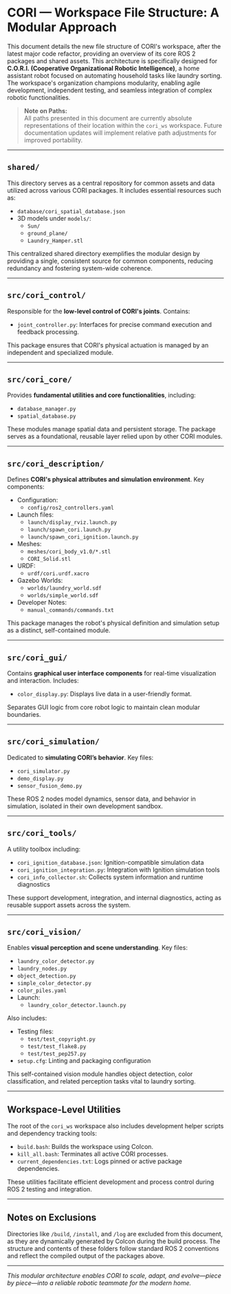 # CORI — Workspace File Structure: A Modular Approach

This document details the new file structure of CORI's workspace, after the latest major code refactor, providing an overview of its core ROS 2 packages and shared assets. This architecture is specifically designed for **C.O.R.I. (Cooperative Organizational Robotic Intelligence)**, a home assistant robot focused on automating household tasks like laundry sorting. The workspace's organization champions modularity, enabling agile development, independent testing, and seamless integration of complex robotic functionalities.

> **Note on Paths:**  
> All paths presented in this document are currently absolute representations of their location within the `cori_ws` workspace. Future documentation updates will implement relative path adjustments for improved portability.

---

## `shared/`

This directory serves as a central repository for common assets and data utilized across various CORI packages. It includes essential resources such as:

- `database/cori_spatial_database.json`
- 3D models under `models/`:
  - `Sun/`
  - `ground_plane/`
  - `Laundry_Hamper.stl`

This centralized shared directory exemplifies the modular design by providing a single, consistent source for common components, reducing redundancy and fostering system-wide coherence.

---

## `src/cori_control/`

Responsible for the **low-level control of CORI's joints**. Contains:

- `joint_controller.py`: Interfaces for precise command execution and feedback processing.

This package ensures that CORI's physical actuation is managed by an independent and specialized module.

---

## `src/cori_core/`

Provides **fundamental utilities and core functionalities**, including:

- `database_manager.py`
- `spatial_database.py`

These modules manage spatial data and persistent storage. The package serves as a foundational, reusable layer relied upon by other CORI modules.

---

## `src/cori_description/`

Defines **CORI's physical attributes and simulation environment**. Key components:

- Configuration:
  - `config/ros2_controllers.yaml`
- Launch files:
  - `launch/display_rviz.launch.py`
  - `launch/spawn_cori.launch.py`
  - `launch/spawn_cori_ignition.launch.py`
- Meshes:
  - `meshes/cori_body_v1.0/*.stl`
  - `CORI_Solid.stl`
- URDF:
  - `urdf/cori.urdf.xacro`
- Gazebo Worlds:
  - `worlds/laundry_world.sdf`
  - `worlds/simple_world.sdf`
- Developer Notes:
  - `manual_commands/commands.txt`

This package manages the robot's physical definition and simulation setup as a distinct, self-contained module.

---

## `src/cori_gui/`

Contains **graphical user interface components** for real-time visualization and interaction. Includes:

- `color_display.py`: Displays live data in a user-friendly format.

Separates GUI logic from core robot logic to maintain clean modular boundaries.

---

## `src/cori_simulation/`

Dedicated to **simulating CORI’s behavior**. Key files:

- `cori_simulator.py`
- `demo_display.py`
- `sensor_fusion_demo.py`

These ROS 2 nodes model dynamics, sensor data, and behavior in simulation, isolated in their own development sandbox.

---

## `src/cori_tools/`

A utility toolbox including:

- `cori_ignition_database.json`: Ignition-compatible simulation data
- `cori_ignition_integration.py`: Integration with Ignition simulation tools
- `cori_info_collector.sh`: Collects system information and runtime diagnostics

These support development, integration, and internal diagnostics, acting as reusable support assets across the system.

---

## `src/cori_vision/`

Enables **visual perception and scene understanding**. Key files:

- `laundry_color_detector.py`
- `laundry_nodes.py`
- `object_detection.py`
- `simple_color_detector.py`
- `color_piles.yaml`
- Launch:
  - `laundry_color_detector.launch.py`

Also includes:

- Testing files:
  - `test/test_copyright.py`
  - `test/test_flake8.py`
  - `test/test_pep257.py`
- `setup.cfg`: Linting and packaging configuration

This self-contained vision module handles object detection, color classification, and related perception tasks vital to laundry sorting.

---

## Workspace-Level Utilities

The root of the `cori_ws` workspace also includes development helper scripts and dependency tracking tools:

- `build.bash`: Builds the workspace using Colcon.
- `kill_all.bash`: Terminates all active CORI processes.
- `current_dependencies.txt`: Logs pinned or active package dependencies.

These utilities facilitate efficient development and process control during ROS 2 testing and integration.

---

## Notes on Exclusions

Directories like `/build`, `/install`, and `/log` are excluded from this document, as they are dynamically generated by Colcon during the build process. The structure and contents of these folders follow standard ROS 2 conventions and reflect the compiled output of the packages above.

---

*This modular architecture enables CORI to scale, adapt, and evolve—piece by piece—into a reliable robotic teammate for the modern home.*
